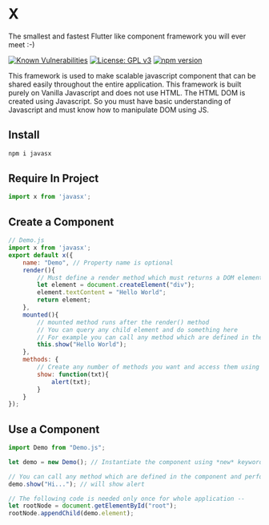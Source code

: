 # X
The smallest and fastest Flutter like component framework you will ever meet :-)

[![Known Vulnerabilities](https://snyk.io/test/npm/javasx/2.0.1/badge.svg)](https://snyk.io/test/npm/javasx/2.0.1)
[![License: GPL v3](https://img.shields.io/badge/License-GPLv3-blue.svg)](https://www.gnu.org/licenses/gpl-3.0)
[![npm version](https://badge.fury.io/js/javasx.svg)](https://badge.fury.io/js/javasx)

This framework is used to make scalable javascript component that can be shared easily throughout the entire application. This framework is built purely on Vanilla Javascript and does not use HTML. The HTML DOM is created using Javascript. So you must have basic understanding of Javascript and must know how to manipulate DOM using JS.

## Install
```javascript
npm i javasx
```

## Require In Project
```javascript
import x from 'javasx';
```

## Create a Component
```javascript
// Demo.js
import x from 'javasx';
export default x({
	name: "Demo", // Property name is optional
	render(){ 
		// Must define a render method which must returns a DOM element
		let element = document.createElement("div");
		element.textContent = "Hello World";
		return element;
	},
	mounted(){
		// mounted method runs after the render() method 
		// You can query any child element and do something here
		// For example you can call any method which are defined in the method section below
		this.show("Hello World");
	},
	methods: {
		// Create any number of methods you want and access them using *this* keyword
		show: function(txt){
			alert(txt);
		}
	}
});
```

## Use a Component
```javascript
import Demo from "Demo.js";

let demo = new Demo(); // Instantiate the component using *new* keyword.

// You can call any method which are defined in the component and perform specific task --
demo.show("Hi..."); // will show alert

// The following code is needed only once for whole application --
let rootNode = document.getElementById("root");
rootNode.appendChild(demo.element);
```
